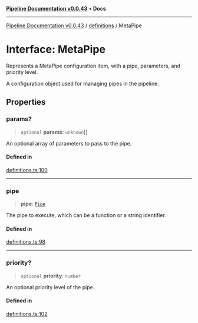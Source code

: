 [**Pipeline Documentation v0.0.43**](../../README.md) • **Docs**

***

[Pipeline Documentation v0.0.43](../../modules.md) / [definitions](../README.md) / MetaPipe

# Interface: MetaPipe

Represents a MetaPipe configuration item, with a pipe, parameters, and priority level.

A configuration object used for managing pipes in the pipeline.

## Properties

### params?

> `optional` **params**: `unknown`[]

An optional array of parameters to pass to the pipe.

#### Defined in

[definitions.ts:100](https://github.com/stonemjs/pipeline/blob/b0cce491d02e84a282eddf56874b02f5e8e7e66d/src/definitions.ts#L100)

***

### pipe

> **pipe**: [`Pipe`](../type-aliases/Pipe.md)

The pipe to execute, which can be a function or a string identifier.

#### Defined in

[definitions.ts:98](https://github.com/stonemjs/pipeline/blob/b0cce491d02e84a282eddf56874b02f5e8e7e66d/src/definitions.ts#L98)

***

### priority?

> `optional` **priority**: `number`

An optional priority level of the pipe.

#### Defined in

[definitions.ts:102](https://github.com/stonemjs/pipeline/blob/b0cce491d02e84a282eddf56874b02f5e8e7e66d/src/definitions.ts#L102)
